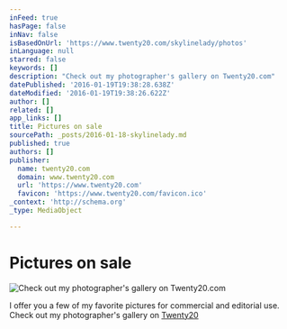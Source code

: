 ```yaml
---
inFeed: true
hasPage: false
inNav: false
isBasedOnUrl: 'https://www.twenty20.com/skylinelady/photos'
inLanguage: null
starred: false
keywords: []
description: "Check out my photographer's gallery on Twenty20.com"
datePublished: '2016-01-19T19:38:28.638Z'
dateModified: '2016-01-19T19:38:26.622Z'
author: []
related: []
app_links: []
title: Pictures on sale
sourcePath: _posts/2016-01-18-skylinelady.md
published: true
authors: []
publisher:
  name: twenty20.com
  domain: www.twenty20.com
  url: 'https://www.twenty20.com'
  favicon: 'https://www.twenty20.com/favicon.ico'
_context: 'http://schema.org'
_type: MediaObject

---
```

# Pictures on sale
![Check out my photographer's gallery on Twenty20.com](https://s3-us-west-2.amazonaws.com/the-grid-img/p/ab6f21ad340fc8738bf1cd32ca8d828ce88ba04c.png)

I offer you a few of my favorite pictures for commercial and editorial use. Check out my photographer's gallery on [Twenty20][0]

[0]: https://www.twenty20.com/skylinelady/photos